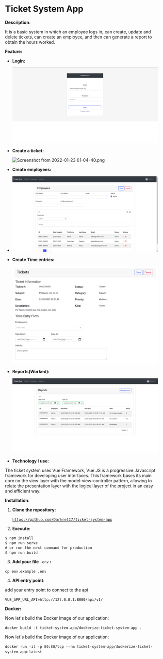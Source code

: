 # Ticket System App

**Description:**

It is a basic system in which an employee logs in, can create, update and delete tickets, can create an employee, and then can generate a report to obtain the hours worked.

**Feature:**

- **Login:**

  ![Screenshot from 2022-01-23 01-02-38.png](Ticket-System-App/Screenshot_from_2022-01-23_01-02-38.png)
    
- **Create a ticket:**

  ![Screenshot from 2022-01-23 01-04-40.png](Ticket-System-App/Screenshot_from_2022-01-23_01-04-40.png)

- **Create employees:**

- ![Screenshot from 2022-01-2 _01-08-22.png](Ticket-System-App/Screenshot_from_2022-01-23_01-08-22.png)
    
- **Create Time entries:**

  ![Screenshot from 2022-01-23 01-04-56.png](Ticket-System-App/Screenshot_from_2022-01-23_01-04-56.png)
    

- **Reports(Worked):**

  ![Screenshot from 2022-01-23 13-27-49.png](Ticket-System-App/Screenshot_from_2022-01-23_13-27-49.png)
    
- **Technology I use:**

The ticket system uses Vue Framework, Vue JS is a progressive Javascript framework for developing user interfaces. This framework bases its main core on the view layer with the model-view-controller pattern, allowing to relate the presentation layer with the logical layer of the project in an easy and efficient way.

**Installation:**

1. **Clone the repository:**
    
    [`https://github.com/Darknet17/ticket-system-app`](https://github.com/Darknet17/ticket-system-app)
    

 2.  **Execute:** 

```
$ npm install
$ npm run serve
# or run the next command for production
$ npm run build
```

 3.  **Add your file** `.env` **:**

 `cp env.example .env`

 4. **API entry point:**

add your entry point to connect to the api

`VUE_APP_URL_API=http://127.0.0.1:8000/api/v1/`

**Docker:**

Now let's build the Docker image of our application: 

`docker build -t ticket-system-app/dockerize-ticket-system-app .`

Now let's build the Docker image of our application:

`docker run -it -p 80:80/tcp --rm ticket-system-app/dockerize-ticket-system-app:latest`
